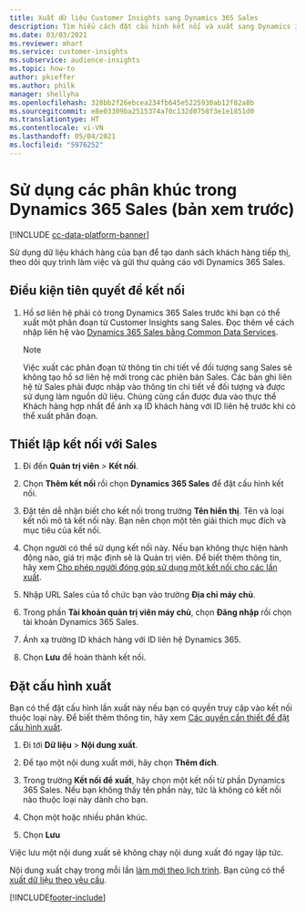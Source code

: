 ```yaml
---
title: Xuất dữ liệu Customer Insights sang Dynamics 365 Sales
description: Tìm hiểu cách đặt cấu hình kết nối và xuất sang Dynamics 365 Sales.
ms.date: 03/03/2021
ms.reviewer: mhart
ms.service: customer-insights
ms.subservice: audience-insights
ms.topic: how-to
author: pkieffer
ms.author: philk
manager: shellyha
ms.openlocfilehash: 328bb2f26ebcea234fb645e5225930ab12f82a8b
ms.sourcegitcommit: e8e03309ba2515374a70c132d0758f3e1e1851d0
ms.translationtype: HT
ms.contentlocale: vi-VN
ms.lasthandoff: 05/04/2021
ms.locfileid: "5976252"
---
```

# <a name="use-segments-in-dynamics-365-sales-preview"></a>Sử dụng các phân khúc trong Dynamics 365 Sales (bản xem trước)

[!INCLUDE [cc-data-platform-banner](../includes/cc-data-platform-banner.md)]

Sử dụng dữ liệu khách hàng của bạn để tạo danh sách khách hàng tiếp thị, theo dõi quy trình làm việc và gửi thư quảng cáo với Dynamics 365 Sales.

## <a name="prerequisite-for-connection"></a>Điều kiện tiên quyết để kết nối

1. Hồ sơ liên hệ phải có trong Dynamics 365 Sales trước khi bạn có thể xuất một phân đoạn từ Customer Insights sang Sales. Đọc thêm về cách nhập liên hệ vào [Dynamics 365 Sales bằng Common Data Services](connect-power-query.md).

   > [!NOTE]
   > Việc xuất các phân đoạn từ thông tin chi tiết về đối tượng sang Sales sẽ không tạo hồ sơ liên hệ mới trong các phiên bản Sales. Các bản ghi liên hệ từ Sales phải được nhập vào thông tin chi tiết về đối tượng và được sử dụng làm nguồn dữ liệu. Chúng cũng cần được đưa vào thực thể Khách hàng hợp nhất để ánh xạ ID khách hàng với ID liên hệ trước khi có thể xuất phân đoạn.

## <a name="set-up-the-connection-to-sales"></a>Thiết lập kết nối với Sales

1. Đi đến **Quản trị viên** > **Kết nối**.

1. Chọn **Thêm kết nối** rồi chọn **Dynamics 365 Sales** để đặt cấu hình kết nối.

1. Đặt tên dễ nhận biết cho kết nối trong trường **Tên hiển thị**. Tên và loại kết nối mô tả kết nối này. Bạn nên chọn một tên giải thích mục đích và mục tiêu của kết nối.

1. Chọn người có thể sử dụng kết nối này. Nếu bạn không thực hiện hành động nào, giá trị mặc định sẽ là Quản trị viên. Để biết thêm thông tin, hãy xem [Cho phép người đóng góp sử dụng một kết nối cho các lần xuất](connections.md#allow-contributors-to-use-a-connection-for-exports).

1. Nhập URL Sales của tổ chức bạn vào trường **Địa chỉ máy chủ**.

1. Trong phần **Tài khoản quản trị viên máy chủ**, chọn **Đăng nhập** rồi chọn tài khoản Dynamics 365 Sales.

1. Ánh xạ trường ID khách hàng với ID liên hệ Dynamics 365.

1. Chọn **Lưu** để hoàn thành kết nối. 

## <a name="configure-an-export"></a>Đặt cấu hình xuất

Bạn có thể đặt cấu hình lần xuất này nếu bạn có quyền truy cập vào kết nối thuộc loại này. Để biết thêm thông tin, hãy xem [Các quyền cần thiết để đặt cấu hình xuất](export-destinations.md#set-up-a-new-export).

1. Đi tới **Dữ liệu** > **Nội dung xuất**.

1. Để tạo một nội dung xuất mới, hãy chọn **Thêm đích**.

1. Trong trường **Kết nối để xuất**, hãy chọn một kết nối từ phần Dynamics 365 Sales. Nếu bạn không thấy tên phần này, tức là không có kết nối nào thuộc loại này dành cho bạn.

1. Chọn một hoặc nhiều phân khúc.

1. Chọn **Lưu**

Việc lưu một nội dung xuất sẽ không chạy nội dung xuất đó ngay lập tức.

Nội dung xuất chạy trong mỗi lần [làm mới theo lịch trình](system.md#schedule-tab). Bạn cũng có thể [xuất dữ liệu theo yêu cầu](export-destinations.md#run-exports-on-demand). 

[!INCLUDE[footer-include](../includes/footer-banner.md)]
